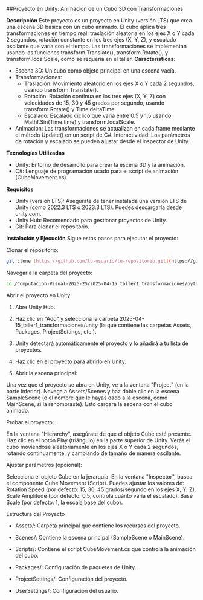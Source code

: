 ##Proyecto en Unity: Animación de un Cubo 3D con Transformaciones

**Descripción**
Este proyecto es un proyecto en Unity (versión LTS) que crea una escena 3D básica con un cubo animado. El cubo aplica tres transformaciones en tiempo real: traslación aleatoria en los ejes X o Y cada 2 segundos, rotación constante en los tres ejes (X, Y, Z), y escalado oscilante que varía con el tiempo. Las transformaciones se implementan usando las funciones transform.Translate(), transform.Rotate(), y transform.localScale, como se requería en el taller.
**Características:**

* Escena 3D: Un cubo como objeto principal en una escena vacía.
* Transformaciones:
  * Traslación: Movimiento aleatorio en los ejes X o Y cada 2 segundos, usando transform.Translate().
  * Rotación: Rotación continua en los tres ejes (X, Y, Z) con velocidades de 15, 30 y 45 grados por segundo, usando transform.Rotate() y Time.deltaTime.
  * Escalado: Escalado cíclico que varía entre 0.5 y 1.5 usando Mathf.Sin(Time.time) y transform.localScale.
* Animación: Las transformaciones se actualizan en cada frame mediante el método Update() en un script de C#.
Interactividad: Los parámetros de rotación y escalado se pueden ajustar desde el Inspector de Unity.

**Tecnologías Utilizadas**

* Unity: Entorno de desarrollo para crear la escena 3D y la animación.
* C#: Lenguaje de programación usado para el script de animación (CubeMovement.cs).

**Requisitos**

* Unity (versión LTS): Asegúrate de tener instalada una versión LTS de Unity (como 2022.3 LTS o 2023.3 LTS). Puedes descargarla desde unity.com.
* Unity Hub: Recomendado para gestionar proyectos de Unity.
* Git: Para clonar el repositorio.

**Instalación y Ejecución**
Sigue estos pasos para ejecutar el proyecto:

Clonar el repositorio:
```bash
git clone [https://github.com/tu-usuario/tu-repositorio.git](https://github.com/GabrielaGuzmanR/Computacion-Visual-2025-2S.git)
```

Navegar a la carpeta del proyecto:
```bash
cd /Computacion-Visual-2025-2S/2025-04-15_taller1_transformaciones/python
```

Abrir el proyecto en Unity:

1. Abre Unity Hub.
2. Haz clic en "Add" y selecciona la carpeta 2025-04-15_taller1_transformaciones/unity (la que contiene las carpetas Assets, Packages, ProjectSettings, etc.).
3. Unity detectará automáticamente el proyecto y lo añadirá a tu lista de proyectos.
4. Haz clic en el proyecto para abrirlo en Unity.


5. Abrir la escena principal:

Una vez que el proyecto se abra en Unity, ve a la ventana "Project" (en la parte inferior).
Navega a Assets/Scenes y haz doble clic en la escena SampleScene (o el nombre que le hayas dado a la escena, como MainScene, si la renombraste).
Esto cargará la escena con el cubo animado.


Probar el proyecto:

En la ventana "Hierarchy", asegúrate de que el objeto Cube esté presente.
Haz clic en el botón Play (triángulo) en la parte superior de Unity.
Verás el cubo moviéndose aleatoriamente en los ejes X o Y cada 2 segundos, rotando continuamente, y cambiando de tamaño de manera oscilante.


Ajustar parámetros (opcional):

Selecciona el objeto Cube en la jerarquía.
En la ventana "Inspector", busca el componente Cube Movement (Script).
Puedes ajustar los valores de:
Rotation Speed (por defecto: 15, 30, 45 grados/segundo en los ejes X, Y, Z).
Scale Amplitude (por defecto: 0.5, controla cuánto varía el escalado).
Base Scale (por defecto: 1, la escala base del cubo).





Estructura del Proyecto

* Assets/: Carpeta principal que contiene los recursos del proyecto.
* Scenes/: Contiene la escena principal (SampleScene o MainScene).
* Scripts/: Contiene el script CubeMovement.cs que controla la animación del cubo.

* Packages/: Configuración de paquetes de Unity.
* ProjectSettings/: Configuración del proyecto.
* UserSettings/: Configuración del usuario.
